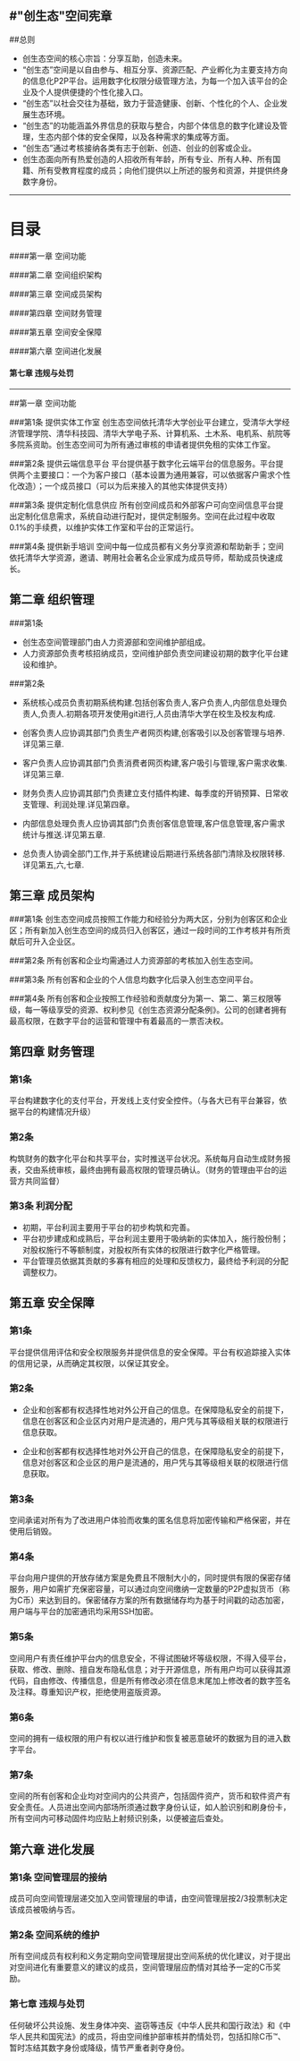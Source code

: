 ﻿#"创生态"空间宪章
---
##总则
-   创生态空间的核心宗旨：分享互助，创造未来。
-   “创生态”空间是以自由参与、相互分享、资源匹配、产业孵化为主要支持方向的信息化P2P平台。运用数字化权限分级管理方法，为每一个加入该平台的企业及个人提供便捷的个性化接入口。
-  “创生态”以社会交往为基础，致力于营造健康、创新、个性化的个人、企业发展生态环境。
-   “创生态”的功能涵盖外界信息的获取与整合，内部个体信息的数字化建设及管理，生态内部个体的安全保障，以及各种需求的集成等方面。
-   “创生态”通过考核接纳各类有志于创新、创造、创业的创客或企业。
-   创生态面向所有热爱创造的人招收所有年龄，所有专业、所有人种、所有国籍、所有受教育程度的成员；向他们提供以上所述的服务和资源，并提供终身数字身份。

----

# 目录

####第一章 空间功能

####第二章 空间组织架构

####第三章 空间成员架构


####第四章 空间财务管理

####第五章 空间安全保障

####第六章 空间进化发展

#### 第七章 违规与处罚
----

##第一章 空间功能

###第1条 提供实体工作室
创生态空间依托清华大学创业平台建立，受清华大学经济管理学院、清华科技园、清华大学电子系、计算机系、土木系、电机系、航院等多院系资助。创生态空间可为所有通过审核的申请者提供免租的实体工作室。

###第2条 提供云端信息平台
平台提供基于数字化云端平台的信息服务。平台提供两个主要接口：一个为客户接口（基本设置为通用兼容，可以依据客户需求个性化改造）；一个成员接口（可以为后来接入的其他实体提供支持）

###第3条 提供定制化信息供应
所有创空间成员和外部客户可向空间信息平台提出定制化信息需求，系统自动进行配对，提供定制服务。空间在此过程中收取0.1%的手续费，以维护实体工作室和平台的正常运行。

###第4条 提供新手培训
空间中每一位成员都有义务分享资源和帮助新手；空间依托清华大学资源，邀请、聘用社会著名企业家成为成员导师，帮助成员快速成长。

## 第二章 组织管理

###第1条
- 创生态空间管理部门由人力资源部和空间维护部组成。
- 人力资源部负责考核招纳成员，空间维护部负责空间建设初期的数字化平台建设和维护。

###第2条
- 系统核心成员负责初期系统构建.包括创客负责人,客户负责人,内部信息处理负责人,负责人.初期各项开发使用git进行,人员由清华大学在校生及校友构成.

- 创客负责人应协调其部门负责生产者网页构建,创客吸引以及创客管理与培养.详见第三章.
- 客户负责人应协调其部门负责消费者网页构建,客户吸引与管理,客户需求收集.详见第三章.
- 财务负责人应协调其部门负责建立支付插件构建、每季度的开销预算、日常收支管理、利润处理.详见第四章。
- 内部信息处理负责人应协调其部门负责创客信息管理,客户信息管理,客户需求统计与推送.详见第五章.
- 总负责人协调全部门工作,并于系统建设后期进行系统各部门清除及权限转移.详见第五,六,七章.

## 第三章 成员架构

###第1条
创生态空间成员按照工作能力和经验分为两大区，分别为创客区和企业区；所有新加入创生态空间的成员归入创客区，通过一段时间的工作考核并有所贡献后可升入企业区。

###第2条
所有创客和企业均需通过人力资源部的考核加入创生态空间。

###第3条
所有创客和企业的个人信息均数字化后录入创生态空间平台。

###第4条
所有创客和企业按照工作经验和贡献度分为第一、第二、第三权限等级，每一等级享受的资源、权利参见《创生态资源分配条例》。公司的创建者拥有最高权限，在数字平台的运营和管理中有着最高的一票否决权。

## 第四章 财务管理

### 第1条
平台构建数字化的支付平台，开发线上支付安全控件。（与各大已有平台兼容，依据平台的构建情况升级）

### 第2条
构筑财务的数字化平台和共享平台，实时推送平台状况。系统每月自动生成财务报表，交由系统审核，最终由拥有最高权限的管理员确认。（财务的管理由平台的运营方共同监督）

### 第3条 利润分配
-  初期，平台利润主要用于平台的初步构筑和完善。
-  平台初步建成和成熟后，平台利润主要用于吸纳新的实体加入，施行股份制；对股权施行不等额制度，对股权所有实体的权限进行数字化严格管理。
-  平台管理员依据其贡献的多寡有相应的处理和反馈权力，最终给予利润的分配调整权力。

## 第五章 安全保障

### 第1条
平台提供信用评估和安全权限服务并提供信息的安全保障。平台有权追踪接入实体的信用记录，从而确定其权限，以保证其安全。

### 第2条
- 企业和创客都有权选择性地对外公开自己的信息。在保障隐私安全的前提下，信息在创客区和企业区内对用户是流通的，用户凭与其等级相关联的权限进行信息获取。

- 企业和创客都有权选择性地对外公开自己的信息，在保障隐私安全的前提下，信息对创客区和企业区的用户是流通的，用户凭与其等级相关联的权限进行信息获取。


### 第3条
空间承诺对所有为了改进用户体验而收集的匿名信息将加密传输和严格保密，并在使用后销毁。

### 第4条
平台向用户提供的开放存储方案是免费且不限制大小的，同时提供有限的保密存储服务，用户如需扩充保密容量，可以通过向空间缴纳一定数量的P2P虚拟货币（称为C币）来达到目的。保密储存方案的所有数据储存均为基于时间戳的动态加密，用户端与平台的加密通讯均采用SSH加密。

### 第5条
空间用户有责任维护平台内的信息安全，不得试图破坏等级权限，不得入侵平台，获取、修改、删除、擅自发布隐私信息；对于开源信息，所有用户均可以获得其源代码，自由修改、传播信息，但是所有修改必须在信息末尾加上修改者的数字签名及注释。尊重知识产权，拒绝使用盗版资源。

### 第6条
空间的拥有一级权限的用户有权以进行维护和恢复被恶意破坏的数据为目的进入数字平台。

### 第7条
空间的所有创客和企业均对空间内的公共资产，包括固件资产，货币和软件资产有安全责任。人员进出空间内部场所须通过数字身份认证，如人脸识别和刷身份卡，所有空间内可移动固件均应贴上射频识别条，以便被盗后查处。

## 第六章 进化发展

### 第1条 空间管理层的接纳
成员可向空间管理层递交加入空间管理层的申请，由空间管理层按2/3投票制决定该成员被吸纳与否。

### 第2条 空间系统的维护
所有空间成员有权利和义务定期向空间管理层提出空间系统的优化建议，对于提出对空间进化有重要意义的建议的成员，空间管理层应酌情对其给予一定的C币奖励。

### 第七章 违规与处罚
任何破坏公共设施、发生身体冲突、盗窃等违反《中华人民共和国行政法》和《中华人民共和国宪法》的成员，将由空间维护部审核并酌情处罚，包括扣除C币™、暂时冻结其数字身份或降级，情节严重者剥夺身份。
